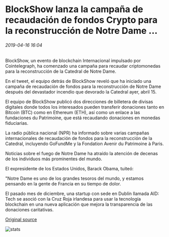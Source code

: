 # BlockShow lanza la campaña de recaudación de fondos Crypto para la reconstrucción de Notre Dame ...

###### 2019-04-16 16:04

BlockShow, un evento de blockchain Internacional impulsado por Cointelegraph, ha comenzado una campaña para recaudar criptomonedas para la reconstrucción de la Catedral de Notre Dame.

En el tweet, el equipo detrás de BlockShow reveló que ha iniciado una campaña de recaudación de fondos para la reconstrucción de Notre Dame después del devastador incendio que devorado la Catedral ayer, abril 15.

El equipo de BlockShow publicó dos direcciones de billetera de divisas digitales donde todos los interesados pueden transferir donaciones tanto en Bitcoin (BTC) como en Ethereum (ETH), así como un enlace a las fundaciones du Patrimoine, que está recaudando donaciones en monedas fiduciarias.

La radio pública nacional (NPR) ha informado sobre varias campañas internacionales de recaudación de fondos para la reconstrucción de la Catedral, incluyendo GoFundMe y la Fondation Avenir du Patrimoine à Paris.

Noticias sobre el fuego de Notre Dame ha atraído la atención de decenas de los individuos más prominentes del mundo.

El expresidente de los Estados Unidos, Barack Obama, tuiteó:

"Notre Dame es uno de los grandes tesoros del mundo, y estamos pensando en la gente de Francia en su tiempo de dolor.

El pasado mes de diciembre, una startup con sede en Dublín llamada AID: Tech se asoció con la Cruz Roja irlandesa para usar la tecnología blockchain en una nueva aplicación que mejora la transparencia de las donaciones caritativas.

[Original source](https://cointelegraph.com/news/blockshow-launches-crypto-fundraising-campaign-for-notre-dame-reconstruction)

![stats](https://c.statcounter.com/11760860/0/a89fa40b/1/ "stats")